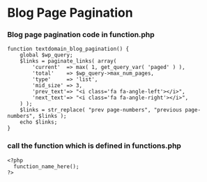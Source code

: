 # Blog Page Pagination

### Blog page pagination code in function.php
```
function textdomain_blog_pagination() {
    global $wp_query;
    $links = paginate_links( array(
        'current'  => max( 1, get_query_var( 'paged' ) ),
        'total'    => $wp_query->max_num_pages,
        'type'     => 'list',
        'mid_size' => 3,
        'prev_text'=> "<i class='fa fa-angle-left'></i>",
        'next_text'=> "<i class='fa fa-angle-right'></i>",
    ) );
    $links = str_replace( "prev page-numbers", "previous page-numbers", $links );
    echo $links;
}
```

### call the function which is defined in functions.php
```
<?php 
  function_name_here();
?>
```
